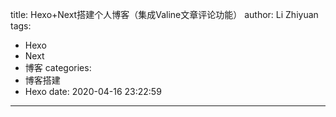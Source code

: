 title: Hexo+Next搭建个人博客（集成Valine文章评论功能）
author: Li Zhiyuan
tags:
  - Hexo
  - Next
  - 博客
categories:
  - 博客搭建
  - Hexo
date: 2020-04-16 23:22:59
---
